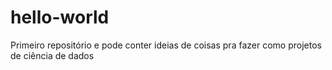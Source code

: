 # hello-world
Primeiro repositório e pode conter ideias de coisas pra fazer como projetos de ciência de dados
